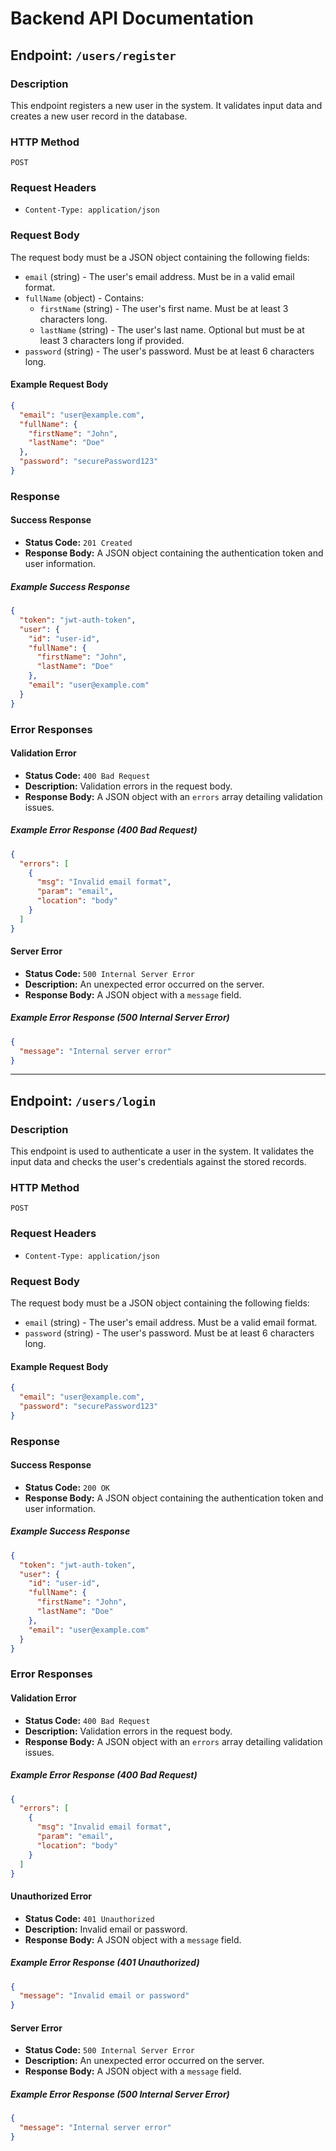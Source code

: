 # Backend API Documentation

## Endpoint: `/users/register`

### Description

This endpoint registers a new user in the system. It validates input data and creates a new user record in the database.

### HTTP Method

`POST`

### Request Headers

- `Content-Type: application/json`

### Request Body

The request body must be a JSON object containing the following fields:

- `email` (string) - The user's email address. Must be in a valid email format.
- `fullName` (object) - Contains:
  - `firstName` (string) - The user's first name. Must be at least 3 characters long.
  - `lastName` (string) - The user's last name. Optional but must be at least 3 characters long if provided.
- `password` (string) - The user's password. Must be at least 6 characters long.

#### Example Request Body

```json
{
  "email": "user@example.com",
  "fullName": {
    "firstName": "John",
    "lastName": "Doe"
  },
  "password": "securePassword123"
}
```

### Response

#### Success Response

- **Status Code:** `201 Created`
- **Response Body:** A JSON object containing the authentication token and user information.

##### Example Success Response

```json
{
  "token": "jwt-auth-token",
  "user": {
    "id": "user-id",
    "fullName": {
      "firstName": "John",
      "lastName": "Doe"
    },
    "email": "user@example.com"
  }
}
```

### Error Responses

#### Validation Error

- **Status Code:** `400 Bad Request`
- **Description:** Validation errors in the request body.
- **Response Body:** A JSON object with an `errors` array detailing validation issues.

##### Example Error Response (400 Bad Request)

```json
{
  "errors": [
    {
      "msg": "Invalid email format",
      "param": "email",
      "location": "body"
    }
  ]
}
```

#### Server Error

- **Status Code:** `500 Internal Server Error`
- **Description:** An unexpected error occurred on the server.
- **Response Body:** A JSON object with a `message` field.

##### Example Error Response (500 Internal Server Error)

```json
{
  "message": "Internal server error"
}
```

---

## Endpoint: `/users/login`

### Description

This endpoint is used to authenticate a user in the system. It validates the input data and checks the user's credentials against the stored records.

### HTTP Method

`POST`

### Request Headers

- `Content-Type: application/json`

### Request Body

The request body must be a JSON object containing the following fields:

- `email` (string) - The user's email address. Must be a valid email format.
- `password` (string) - The user's password. Must be at least 6 characters long.

#### Example Request Body

```json
{
  "email": "user@example.com",
  "password": "securePassword123"
}
```

### Response

#### Success Response

- **Status Code:** `200 OK`
- **Response Body:** A JSON object containing the authentication token and user information.

##### Example Success Response

```json
{
  "token": "jwt-auth-token",
  "user": {
    "id": "user-id",
    "fullName": {
      "firstName": "John",
      "lastName": "Doe"
    },
    "email": "user@example.com"
  }
}
```

### Error Responses

#### Validation Error

- **Status Code:** `400 Bad Request`
- **Description:** Validation errors in the request body.
- **Response Body:** A JSON object with an `errors` array detailing validation issues.

##### Example Error Response (400 Bad Request)

```json
{
  "errors": [
    {
      "msg": "Invalid email format",
      "param": "email",
      "location": "body"
    }
  ]
}
```

#### Unauthorized Error

- **Status Code:** `401 Unauthorized`
- **Description:** Invalid email or password.
- **Response Body:** A JSON object with a `message` field.

##### Example Error Response (401 Unauthorized)

```json
{
  "message": "Invalid email or password"
}
```

#### Server Error

- **Status Code:** `500 Internal Server Error`
- **Description:** An unexpected error occurred on the server.
- **Response Body:** A JSON object with a `message` field.

##### Example Error Response (500 Internal Server Error)

```json
{
  "message": "Internal server error"
}
```
